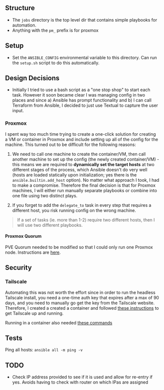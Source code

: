 
## Structure

* The `jobs` directory is the top level dir that contains simple playbooks for automation.
* Anything with the `pm_` prefix is for proxmox

## Setup

* Set the `ANSIBLE_CONFIG` environmental variable to this directory. Can run the `setup.sh` script to do this automatically.

## Design Decisions

* Initially I tried to use a bash script as a "one stop shop" to start each task. However it soon became clear I was managing config in two places and since a) Ansible has prompt functionality and b) I can call Terraform from Ansible, I decided to just use Textual to capture the user input.

### Proxmox

I spent way too much time trying to create a one-click solution for creating a VM or container in Proxmox and include setting up all of the config for the machine. This turned out to be difficult for the following reasons:

1. We need to call one machine to create the container/VM, then call another machine to set up the config (the newly created container/VM) - this means we are required to **dynamically set the target hosts** at two different stages of the process, which Ansible doesn't do very well (hosts are loaded statically upon initialization; yes there is the `ansible.builtin.add_host` option). No matter what approach I took, I had to make a compromise. Therefore the final decision is that for Proxmox machines, I will either run manually separate playbooks or combine into one file using two distinct plays. 

2. If you forget to add the `delegate_to` task in every step that requires a different host, you risk running config on the wrong machine.

> If a set of tasks (ie. more than 1-2) require two different hosts, then I will use two different playbooks.

#### Proxmox Quorum

PVE Quorum needed to be modified so that I could only run one Proxmox node. Instructions are [here](https://www.apalrd.net/posts/2022/pve_quorum/).

## Security

### Tailscale

Automating this was not worth the effort since in order to run the headless Tailscale install, you need a one-time auth key that expires after a max of 90 days, and you need to manually go get the key from the Tailscale website. Therefore, I created a created a container and followed [these instructions](https://tailscale.com/kb/1019/subnets/) to get Tailscale up and running. 

Running in a container also needed [these commands](https://tailscale.com/kb/1130/lxc-unprivileged/)


## Tests

Ping all hosts: `ansible all -m ping -v`

## TODO

* Check IP address provided to see if it is used and allow for re-entry if yes. Avoids having to check with router on which IPas are assigned